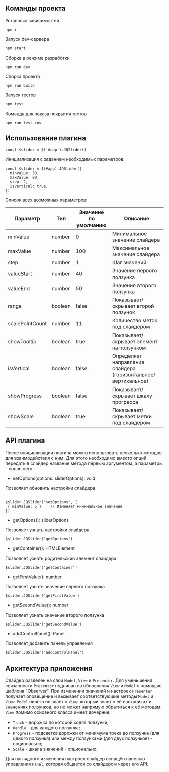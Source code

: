 ## Команды проекта

Установка зависимостей

`npm i`

Запуск dev-сервера

`npm start`

Сборка в режиме разработки

`npm run dev`

Сборка проекта

`npm run build`

Запуск тестов

`npm test`

Команда для показа покрытия тестов

`npm run test-cov`

## Использование плагина

```
const $slider = $('#app').JQSlider()
```

Инициализация с заданием необходимых параметров:

```
const $slider = $(#app).JQSlider({
  minValue: 30,
  maxValue: 80,
  step: 2,
  isVertical: true,
})
```

Список всех возможных параметров:

| Параметр        | Тип     | Значение по умолчанию | Описание                                                      |
| --------------- | ------- | --------------------- | ------------------------------------------------------------- |
| minValue        | number  | 0                     | Минимальное значение слайдера                                 |
| maxValue        | number  | 100                   | Максимальное значение слайдера                                |
| step            | number  | 1                     | Шаг значений                                                  |
| valueStart      | number  | 40                    | Значение первого ползунка                                     |
| valueEnd        | number  | 50                    | Значение второго ползунка                                     |
| range           | boolean | false                 | Показывает/скрывает второй ползунок                           |
| scalePointCount | number  | 11                    | Количество меток под слайдером                                |
| showTooltip     | boolean | true                  | Показывает/скрывает элемент на ползунком                      |
| isVertical      | boolean | false                 | Определяет направление слайдера (горизонтальное/вертикальное) |
| showProgress    | boolean | false                 | Показывает/скрывает шкалу прогресса                           |
| showScale       | boolean | true                  | Показывает/скрывает метки под слайдером                       |

## API плагина

После инициализации плагина можно использовать несколько методов для взаимодействия с ним. Для этого необходимо вместо опций передать в слайдер название метода первым аргументом, а параметры - после него.

- setOptions(options: sliderOptions): void

Позволяет обновить настройки слайдера

```

$slider.JQSlider('setOptions', {
 { minValue: 5 }    // Изменяет минимальное значение
})

```

- getOptions(): sliderOptions

Позволяет узнать настройки слайдера

```
$slider.JQSlider('getOptions')
```

- getContainer(): HTMLElement

Позволяет узнать родительский элемент слайдера

```
$slider.JQSlider('getContainer')
```

- getFirstValue(): number

Позволяет узнать значение первого ползунка

```
$slider.JQSlider('getFirstValue')
```

- getSecondValue(): number

Позволяет узнать значение второго ползунка

```
$slider.JQSlider('getSecondValue')
```

- addControlPanel(): Panel

Позволяет добавить панель управления

```
$slider.JQSlider('addControlPanel')
```

## Архитектура приложения

Слайдер разделён на слои `Model`, `View` и `Presenter`. Для уменьшения связанности `Presenter` подписан на обновления `View` и `Model` с помощью шаблона "Observer". При изменении значений и настроек `Presenter` получает оповещение и вызывает соответствующие методы `Model` и `View`. `Model` ничего не знает о `View`, который знает о её настройках и значениях ползунков, но не может напрямую обратиться к её методам. `View` помимо основного класса имеет дочерние:

- `Track` - дорожка по которой ходят ползунки;
- `Handle` - для каждого ползунка;
- `Progress` - подсветка дорожки от минимума трека до ползунка (для одного ползунка) или между ползунками (для двух ползунков) - опционально;
- `Scale` - шкала значений - опционально;

Для наглядного изменения настроек слайдер оснащён панелью управления `Panel`, которая общается со слайдером через его API.
